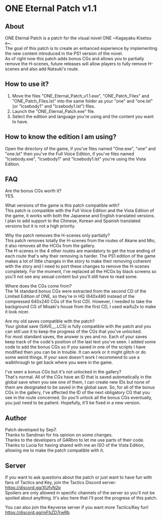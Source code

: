 ONE Eternal Patch v1.1
======

About
---------

ONE Eternal Patch is a patch for the visual novel ONE \~Kagayaku Kisetsu e\~.<br/>
The goal of this patch is to create an enhanced experience by implementing the new content introduced in the PS1 version of the novel.<br/>
As of right now this patch adds bonus CGs and allows you to partially remove the H-scenes, future releases will allow players to fully remove H-scenes and also add Natsuki's route.

How to use it?
---------

1. Move the files "ONE_Eternal_Patch_v1.1.exe", "ONE_Patch_Files" and "ONE_Patch_Files.lst" into the same folder as your "one" and "one.lst" (or "lcsebody1" and "lcsebody1.lst") files.<br/>
2. Launch the "ONE_Eternal_Patch.exe" file.<br/>
3. Select the edition and language you're using and the content you want to have.

How to know the edition I am using?
---------

Open the directory of the game, if you've files named "One.exe", "one" and "one.lst" then you've the Full Voice Edition, if you've files named "lcsebody.exe", "lcsebody1" and "lcsebody1.lst" you're using the Vista Edition.

FAQ
---------

Are the bonus CGs worth it?<br/>
YES.

What versions of the game is this patch compatible with?<br/>
This patch is compatible with the Full Voice Edition and the Vista Edition of the game, it works with both the Japanese and English translated versions.<br/>
I plan to add support to the Chinese, Korean and Spanish translated versions but it is not a high priority.

Why the patch removes the H-scenes only partially?<br/>
This patch removes totally the H-scenes from the routes of Akane and Mio, it also removes all the HCGs from the gallery.<br/>
The H-scenes in the 4 other routes are mandatory to get the true ending of each route that's why their removing is harder. The PS1 edition of the game makes a lot of little changes in the story to make their removing coherent with the story and I need to port these changes to remove the H-scenes completely. For the moment, I've replaced all the HCGs by black screens so you'll not see any sexual content but you'll still have to read some.

Where does the CGs come from?<br/>
The 14 standard bonus CGs were extracted from the second CD of the Limited Edition of ONE, so they're in HQ (640x480 instead of the compressed 640x240 CGs of the first CD). However, I needed to take the background CG of Misaki's house from the first CD, I used waifu2x to make it look nicer.

Are my old saves compatible with the patch?<br/>
Your global save (SAVE__.LCS) is fully compatible with the patch and you can still use it to keep the progress of the CGs that you've unlocked.<br/>
For most standard saves, the answer is yes and no. Each of your saves keep track of the code's position of the last text you've seen. I added some code to add the bonus CGs so if you saved in one of the scripts I have modified then you can be in trouble. It can work or it might glitch or do some weird things. If your save doesn't work I recommend to use a walkthrough to get back where you were in the game.

I've seen a bonus CGs but it's not unlocked in the gallery?<br/>
That's normal. All of the CGs have an ID that is saved automatically in the global save when you see one of them, I can create new IDs but none of them are designated to be saved in the global save. So, for all of the bonus CGs in the gallery, I've affected the ID of the next obligatory CG that you see in the route concerned. So you'll unlock all the bonus CGs eventually, you just need to be patient. Hopefully, it'll be fixed in a new version.

Author
------
Patch developed by Sep7.<br/>
Thanks to Sandman for his opinion on some changes.<br/>
Thanks to the developers of GARbro to let me use parts of their code.<br/>
Thanks to Lucia for having shared with me an ISO of the Vista Edition, allowing me to make the patch compatible with it.

Server
---------

If you want to ask questions about the patch or just want to have fun with fans of Tactics and Key, join the Tactics Discord server:
https://discord.gg/XUfvN2p <br/>
Spoilers are only allowed in specific channels of the server so you'll not be spoiled about anything. It's also here that I'll post the progress of this patch.

You can also join the Keyverse server if you want more Tactics/Key fun!<br/>
https://discord.gg/mFbZD7rwRb
